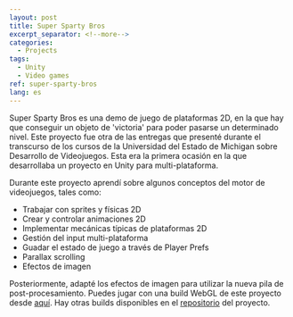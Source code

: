 ```yaml
---
layout: post
title: Super Sparty Bros
excerpt_separator: <!--more-->
categories:
  - Projects
tags:
  - Unity
  - Video games
ref: super-sparty-bros
lang: es
---
```


Super Sparty Bros es una demo de juego de plataformas 2D, en la que hay que conseguir un objeto de 'victoria' para poder pasarse un determinado nivel.
Este proyecto fue otra de las entregas que presenté durante el transcurso de los cursos de la Universidad del Estado de Michigan sobre Desarrollo de Videojuegos.
Esta era la primera ocasión en la que desarrollaba un proyecto en Unity para multi-plataforma.

<!--more-->

Durante este proyecto aprendí sobre algunos conceptos del motor de videojuegos, tales como:
* Trabajar con sprites y físicas 2D
* Crear y controlar animaciones 2D
* Implementar mecánicas típicas de plataformas 2D
* Gestión del input multi-plataforma
* Guadar el estado de juego a través de Player Prefs
* Parallax scrolling
* Efectos de imagen

Posteriormente, adapté los efectos de imagen para utilizar la nueva pila de post-procesamiento.
Puedes jugar con una build WebGL de este proyecto desde [aquí](/assets/webgl/super-sparty-bros).
Hay otras builds disponibles en el [repositorio](https://github.com/azarrias/super-sparty-bros) del proyecto.
